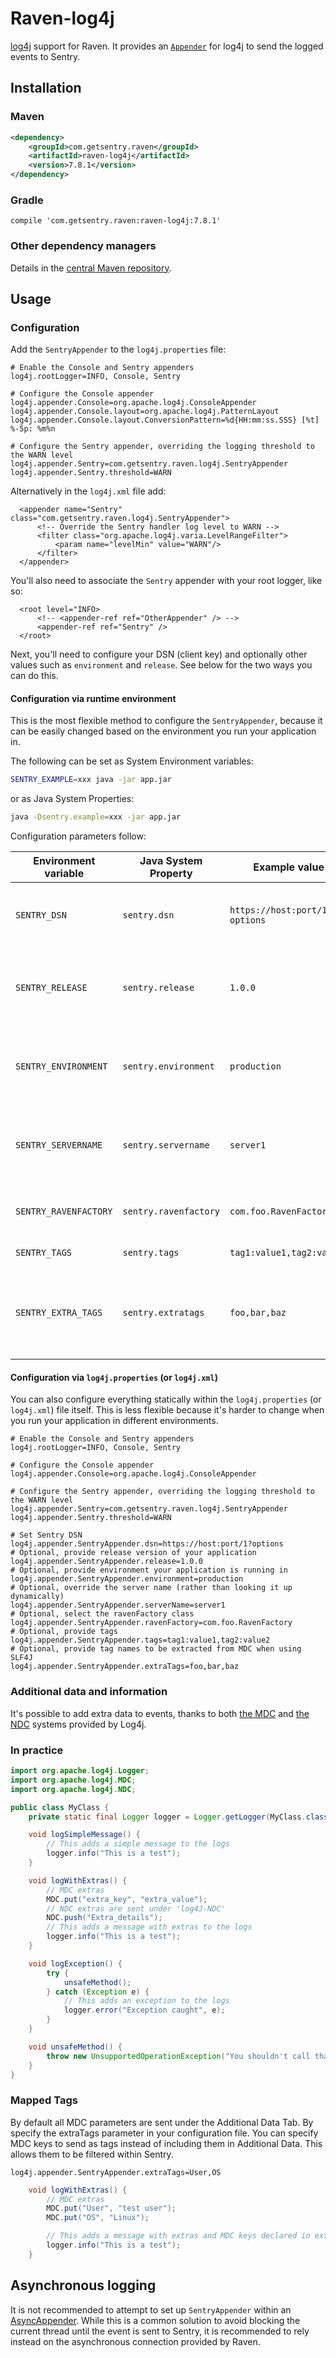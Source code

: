 # Raven-log4j
[log4j](https://logging.apache.org/log4j/1.2/) support for Raven.
It provides an [`Appender`](https://logging.apache.org/log4j/1.2/apidocs/org/apache/log4j/Appender.html)
for log4j to send the logged events to Sentry.

## Installation

### Maven
```xml
<dependency>
    <groupId>com.getsentry.raven</groupId>
    <artifactId>raven-log4j</artifactId>
    <version>7.8.1</version>
</dependency>
```

### Gradle
```
compile 'com.getsentry.raven:raven-log4j:7.8.1'
```

### Other dependency managers
Details in the [central Maven repository](https://search.maven.org/#artifactdetails%7Ccom.getsentry.raven%7Craven-log4j%7C7.8.1%7Cjar).

## Usage
### Configuration
Add the `SentryAppender` to the `log4j.properties` file:

```properties
# Enable the Console and Sentry appenders
log4j.rootLogger=INFO, Console, Sentry

# Configure the Console appender
log4j.appender.Console=org.apache.log4j.ConsoleAppender
log4j.appender.Console.layout=org.apache.log4j.PatternLayout
log4j.appender.Console.layout.ConversionPattern=%d{HH:mm:ss.SSS} [%t] %-5p: %m%n

# Configure the Sentry appender, overriding the logging threshold to the WARN level
log4j.appender.Sentry=com.getsentry.raven.log4j.SentryAppender
log4j.appender.Sentry.threshold=WARN
```

Alternatively in the `log4j.xml` file add:

```
  <appender name="Sentry" class="com.getsentry.raven.log4j.SentryAppender">
      <!-- Override the Sentry handler log level to WARN -->
      <filter class="org.apache.log4j.varia.LevelRangeFilter">
          <param name="levelMin" value="WARN"/>
      </filter>
  </appender>
```

You'll also need to associate the `Sentry` appender with your root logger, like so:

```
  <root level="INFO>
      <!-- <appender-ref ref="OtherAppender" /> -->
      <appender-ref ref="Sentry" />
  </root>
```

Next, you'll need to configure your DSN (client key) and optionally other
values such as `environment` and `release`. See below for the two
ways you can do this.

#### Configuration via runtime environment

This is the most flexible method to configure the `SentryAppender`,
because it can be easily changed based on the environment you run your
application in.

The following can be set as System Environment variables:

```bash
SENTRY_EXAMPLE=xxx java -jar app.jar
```

or as Java System Properties:

```bash
java -Dsentry.example=xxx -jar app.jar
```

Configuration parameters follow:

| Environment variable | Java System Property | Example value | Description |
|---|---|---|---|
| `SENTRY_DSN` | `sentry.dsn` | `https://host:port/1?options` | Your Sentry DSN (client key), if left blank Raven will no-op |
| `SENTRY_RELEASE` | `sentry.release` | `1.0.0` | Optional, provide release version of your application |
| `SENTRY_ENVIRONMENT` | `sentry.environment` | `production` | Optional, provide environment your application is running in |
| `SENTRY_SERVERNAME` | `sentry.servername` | `server1` | Optional, override the server name (rather than looking it up dynamically) |
| `SENTRY_RAVENFACTORY` | `sentry.ravenfactory` | `com.foo.RavenFactory` | Optional, select the ravenFactory class |
| `SENTRY_TAGS` | `sentry.tags` | `tag1:value1,tag2:value2` | Optional, provide tags |
| `SENTRY_EXTRA_TAGS` | `sentry.extratags` | `foo,bar,baz` | Optional, provide tag names to be extracted from MDC when using SLF4J |

#### Configuration via `log4j.properties` (or `log4j.xml`)

You can also configure everything statically within the `log4j.properties` (or `log4j.xml`)
file itself. This is less flexible because it's harder to change when you run
your application in different environments.

```properties
# Enable the Console and Sentry appenders
log4j.rootLogger=INFO, Console, Sentry

# Configure the Console appender
log4j.appender.Console=org.apache.log4j.ConsoleAppender

# Configure the Sentry appender, overriding the logging threshold to the WARN level
log4j.appender.Sentry=com.getsentry.raven.log4j.SentryAppender
log4j.appender.Sentry.threshold=WARN

# Set Sentry DSN
log4j.appender.SentryAppender.dsn=https://host:port/1?options
# Optional, provide release version of your application
log4j.appender.SentryAppender.release=1.0.0
# Optional, provide environment your application is running in
log4j.appender.SentryAppender.environment=production
# Optional, override the server name (rather than looking it up dynamically)
log4j.appender.SentryAppender.serverName=server1
# Optional, select the ravenFactory class
log4j.appender.SentryAppender.ravenFactory=com.foo.RavenFactory
# Optional, provide tags
log4j.appender.SentryAppender.tags=tag1:value1,tag2:value2
# Optional, provide tag names to be extracted from MDC when using SLF4J
log4j.appender.SentryAppender.extraTags=foo,bar,baz
```

### Additional data and information
It's possible to add extra data to events,
thanks to both [the MDC](https://logging.apache.org/log4j/1.2/apidocs/org/apache/log4j/MDC.html)
and [the NDC](https://logging.apache.org/log4j/1.2/apidocs/org/apache/log4j/NDC.html) systems provided by Log4j.

### In practice
```java
import org.apache.log4j.Logger;
import org.apache.log4j.MDC;
import org.apache.log4j.NDC;

public class MyClass {
    private static final Logger logger = Logger.getLogger(MyClass.class);

    void logSimpleMessage() {
        // This adds a simple message to the logs
        logger.info("This is a test");
    }

    void logWithExtras() {
        // MDC extras
        MDC.put("extra_key", "extra_value");
        // NDC extras are sent under 'log4J-NDC'
        NDC.push("Extra_details");
        // This adds a message with extras to the logs
        logger.info("This is a test");
    }

    void logException() {
        try {
            unsafeMethod();
        } catch (Exception e) {
            // This adds an exception to the logs
            logger.error("Exception caught", e);
        }
    }

    void unsafeMethod() {
        throw new UnsupportedOperationException("You shouldn't call that");
    }
}
```

### Mapped Tags
By default all MDC parameters are sent under the Additional Data Tab. By specify the extraTags parameter in your
configuration file. You can specify MDC keys to send as tags instead of including them in Additional Data.
This allows them to be filtered within Sentry.

```properties
log4j.appender.SentryAppender.extraTags=User,OS
```
```java
    void logWithExtras() {
        // MDC extras
        MDC.put("User", "test user");
        MDC.put("OS", "Linux");

        // This adds a message with extras and MDC keys declared in extraTags as tags to Sentry
        logger.info("This is a test");
    }
```

## Asynchronous logging
It is not recommended to attempt to set up `SentryAppender` within an
[AsyncAppender](https://logging.apache.org/log4j/1.2/apidocs/org/apache/log4j/AsyncAppender.html).
While this is a common solution to avoid blocking the current thread until the
event is sent to Sentry, it is recommended to rely instead on the asynchronous
connection provided by Raven.
